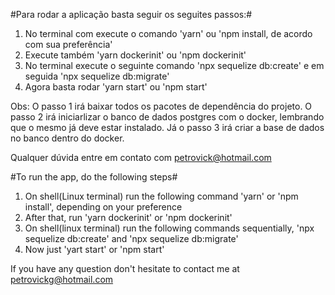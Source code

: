 #Para rodar a aplicação basta seguir os seguites passos:#

1. No terminal com execute o comando 'yarn' ou 'npm install, de acordo com sua preferência'
2. Execute também 'yarn dockerinit' ou 'npm dockerinit'
3. No terminal execute o seguinte comando 'npx sequelize db:create' e em seguida 'npx sequelize db:migrate'
4. Agora basta rodar 'yarn start' ou 'npm start'

Obs: O passo 1 irá baixar todos os pacotes de dependência do projeto.
O passo 2 irá iniciarlizar o banco de dados postgres com o docker, lembrando que o mesmo já deve estar instalado.
Já o passo 3 irá criar a base de dados no banco dentro do docker.

Qualquer dúvida entre em contato com petrovick@hotmail.com


#To run the app, do the following steps#

1. On shell(Linux terminal) run the following command 'yarn' or 'npm install', depending on your preference
2. After that, run 'yarn dockerinit' or 'npm dockerinit'
3. On shell(linux terminal) run the following commands sequentially, 'npx sequelize db:create' and 'npx sequelize db:migrate'
4. Now just 'yart start' or 'npm start'

If you have any question don't hesitate to contact me at petrovickg@hotmail.com
